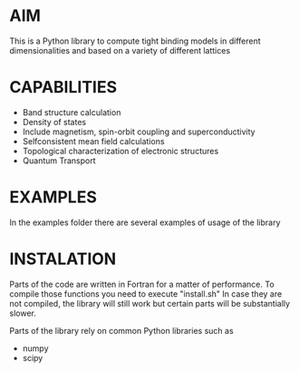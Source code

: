 # AIM #
This is a Python library to compute tight binding models in different
dimensionalities and based on a variety of different lattices

# CAPABILITIES #
- Band structure calculation
- Density of states
- Include magnetism, spin-orbit coupling and superconductivity
- Selfconsistent mean field calculations
- Topological characterization of electronic structures
- Quantum Transport

# EXAMPLES #
In the examples folder there are several examples of usage of the
library

# INSTALATION #
Parts of the code are written in Fortran for a matter of performance.
To compile those functions you need to execute "install.sh" In case
they are not compiled, the library will still work but certain parts
will be substantially slower.

Parts of the library rely on common Python libraries such as
 - numpy
 - scipy

